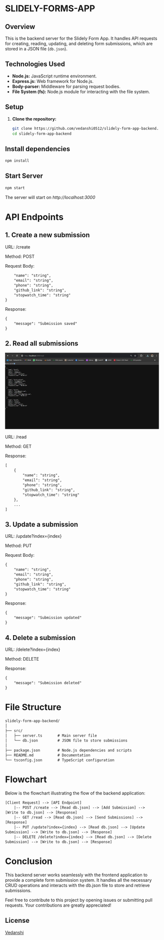 # SLIDELY-FORMS-APP

## Overview

This is the backend server for the Slidely Form App. It handles API requests for creating, reading, updating, and deleting form submissions, which are stored in a JSON file (`db.json`).

## Technologies Used

- **Node.js:** JavaScript runtime environment.
- **Express.js:** Web framework for Node.js.
- **Body-parser:** Middleware for parsing request bodies.
- **File System (fs):** Node.js module for interacting with the file system.

## Setup

1. **Clone the repository:**
   ```sh
   git clone https://github.com/vedanshi0512/slidely-form-app-backend.git
   cd slidely-form-app-backend

## Install dependencies

```bash
npm install
```
## Start Server

```bash
npm start
```
The server will start on *http://localhost:3000*

# API Endpoints

## 1. Create a new submission

URL: /create

Method: POST

Request Body:
```{
    "name": "string",
    "email": "string",
    "phone": "string",
    "github_link": "string",
    "stopwatch_time": "string"
}
```


Response:
```Copy code
{
    "message": "Submission saved"
}
```
## 2. Read all submissions

![Read](https://github.com/vedanshi0512/slidely-form-app-backend/blob/master/backend-read.jpeg)

URL: /read

Method: GET

Response:
```
[
    {
        "name": "string",
        "email": "string",
        "phone": "string",
        "github_link": "string",
        "stopwatch_time": "string"
    },
    ...
]
```
## 3. Update a submission
URL: /update?index={index}

Method: PUT

Request Body:
```
{
    "name": "string",
    "email": "string",
    "phone": "string",
    "github_link": "string",
    "stopwatch_time": "string"
}
```
Response:
```
{
    "message": "Submission updated"
}
```
## 4. Delete a submission
URL: /delete?index={index}

Method: DELETE

Response:
```
{
    "message": "Submission deleted"
}
```

# File Structure
```
slidely-form-app-backend/
│
├── src/
│   ├── server.ts       # Main server file
│   └── db.json         # JSON file to store submissions
│
├── package.json        # Node.js dependencies and scripts
├── README.md           # Documentation
└── tsconfig.json       # TypeScript configuration
```

# Flowchart

Below is the flowchart illustrating the flow of the backend application:

```mermaid
[Client Request] --> [API Endpoint]
    |-- POST /create --> [Read db.json] --> [Add Submission] --> [Write to db.json] --> [Response]
    |-- GET /read --> [Read db.json] --> [Send Submissions] --> [Response]
    |-- PUT /update?index={index} --> [Read db.json] --> [Update Submission] --> [Write to db.json] --> [Response]
    |-- DELETE /delete?index={index} --> [Read db.json] --> [Delete Submission] --> [Write to db.json] --> [Response]

```

# Conclusion
This backend server works seamlessly with the frontend application to provide a complete form submission system. It handles all the necessary CRUD operations and interacts with the db.json file to store and retrieve submissions.

Feel free to contribute to this project by opening issues or submitting pull requests. Your contributions are greatly appreciated!


## License

[Vedanshi](https://github.com/vedanshi0512)
